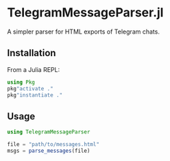 # TelegramMessageParser.jl

A simpler parser for HTML exports of Telegram chats.


## Installation

From a Julia REPL:

```julia
using Pkg
pkg"activate ."
pkg"instantiate ."
```

## Usage

```julia
using TelegramMessageParser

file = "path/to/messages.html"
msgs = parse_messages(file)
```
